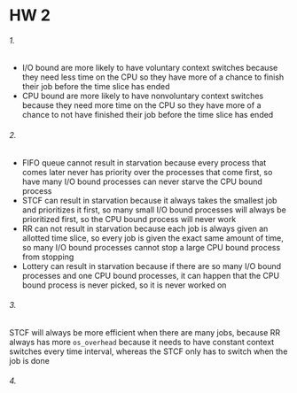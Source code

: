 # HW 2
###### 1. 
- I/O bound are more likely to have voluntary context switches because they need less time on the CPU so they have more of a chance to finish their job before the time slice has ended
- CPU bound are more likely to have nonvoluntary context switches because they need more time on the CPU so they have more of a chance to not have finished their job before the time slice has ended
###### 2.
- FIFO queue cannot result in starvation because every process that comes later never has priority over the processes that come first, so have many I/O bound processes can never starve the CPU bound process
- STCF can result in starvation because it always takes the smallest job and prioritizes it first, so many small I/O bound processes will always be prioritized first, so the CPU bound process will never work
- RR can not result in starvation because each job is always given an allotted time slice, so every job is given the exact same amount of time, so many I/O bound processes cannot stop a large CPU bound process from stopping
- Lottery can result in starvation because if there are so many I/O bound processes and one CPU bound processes, it can happen that the CPU bound process is never picked, so it is never worked on
###### 3.
STCF will always be more efficient when there are many jobs, because RR always has more `os_overhead` because it needs to have constant context switches every time interval, whereas the STCF only has to switch when the job is done
###### 4.


